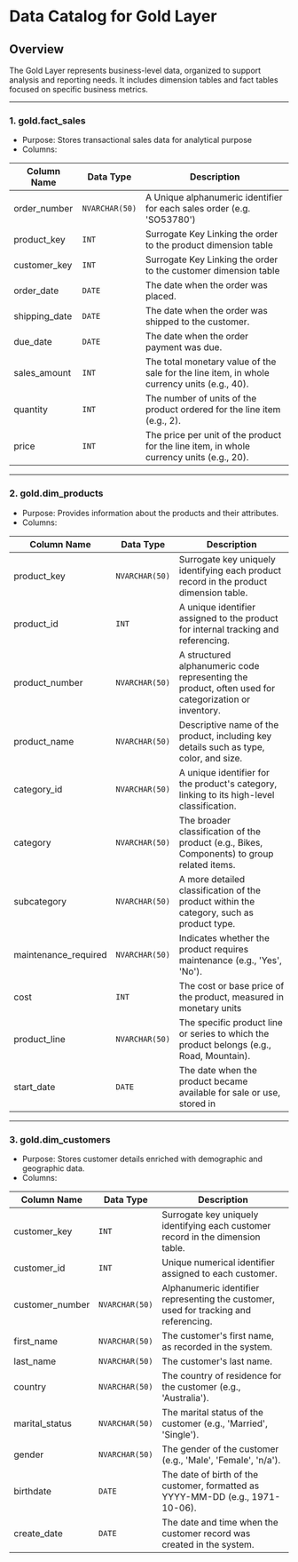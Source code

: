 # Data Catalog for Gold Layer

## Overview
The Gold Layer represents business-level data, organized to support analysis and reporting needs. It includes dimension tables and fact tables focused on specific business metrics.

---
### 1. gold.fact_sales

* Purpose: Stores transactional sales data for analytical purpose
* Columns:

|   Column Name  |Data Type                      |Description                  |
|----------------|-------------------------------|-----------------------------|
|order_number    |`NVARCHAR(50)`|A Unique alphanumeric identifier for each sales order (e.g. 'SO53780')|
|product_key     |`INT` |Surrogate Key Linking the order to the product dimension table|
|customer_key    |`INT`|Surrogate Key Linking the order to the customer dimension table|
|order_date      |`DATE`|The date when the order was placed.|
|shipping_date   |`DATE`|The date when the order was shipped to the customer.|
|due_date        |`DATE`|The date when the order payment was due.|
|sales_amount    |`INT`|The total monetary value of the sale for the line item, in whole currency units (e.g., 40).|
|quantity        |`INT`|The number of units of the product ordered for the line item (e.g., 2).|
|price           |`INT`|The price per unit of the product for the line item, in whole currency units (e.g., 20).|

---

### 2. gold.dim_products

* Purpose: Provides information about the products and their attributes.
* Columns:

|   Column Name  |Data Type                      |Description                  |
|----------------|-------------------------------|-----------------------------|
|product_key     |`NVARCHAR(50)`|Surrogate key uniquely identifying each product record in the product dimension table.|
|product_id      |`INT` |A unique identifier assigned to the product for internal tracking and referencing.|
|product_number  |`NVARCHAR(50)`|A structured alphanumeric code representing the product, often used for categorization or inventory.|
|product_name    |`NVARCHAR(50)`|Descriptive name of the product, including key details such as type, color, and size.|
|category_id     |`NVARCHAR(50)`|  A unique identifier for the product's category, linking to its high-level classification. |
|  category      |`NVARCHAR(50)`| The broader classification of the product (e.g., Bikes, Components) to group related items.|
|subcategory     |`NVARCHAR(50)`|A more detailed classification of the product within the category, such as product type.|
|maintenance_required|`NVARCHAR(50)`|Indicates whether the product requires maintenance (e.g., 'Yes', 'No').|
|cost            |`INT`|The cost or base price of the product, measured in monetary units|
|product_line    |`NVARCHAR(50)`|The specific product line or series to which the product belongs (e.g., Road, Mountain).|
|start_date      |`DATE`|The date when the product became available for sale or use, stored in|

---

### 3. gold.dim_customers

* Purpose: Stores customer details enriched with demographic and geographic data.
* Columns:

|   Column Name  |Data Type                      |Description                  |
|----------------|-------------------------------|-----------------------------|
|customer_key     |`INT`|Surrogate key uniquely identifying each customer record in the dimension table.|
|customer_id      |`INT`|Unique numerical identifier assigned to each customer.|
|customer_number  |`NVARCHAR(50)`|Alphanumeric identifier representing the customer, used for tracking and referencing.|
|first_name       |`NVARCHAR(50)`|The customer's first name, as recorded in the system.|
|last_name        |`NVARCHAR(50)`|The customer's last name.|
|country          |`NVARCHAR(50)`|The country of residence for the customer (e.g., 'Australia').|
|marital_status   |`NVARCHAR(50)`|The marital status of the customer (e.g., 'Married', 'Single').|
|gender           |`NVARCHAR(50)`|The gender of the customer (e.g., 'Male', 'Female', 'n/a').|
|birthdate        |`DATE`|The date of birth of the customer, formatted as YYYY-MM-DD (e.g., 1971-10-06).|
|create_date      |`DATE`|The date and time when the customer record was created in the system.|
